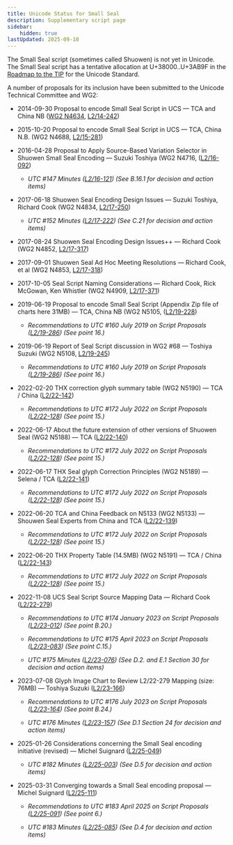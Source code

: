```yaml
---
title: Unicode Status for Small Seal
description: Supplementary script page
sidebar:
    hidden: true
lastUpdated: 2025-09-10
---
```


The Small Seal script (sometimes called Shuowen) is not yet in Unicode. The Small Seal script has a tentative allocation at U+38000..U+3AB9F in the [Roadmap to the TIP](http://www.unicode.org/roadmaps/tip/) for the Unicode Standard.

[comment]: # (end of intro)

[comment]: # (start of blocks)



[comment]: # (end of blocks)

[comment]: # (start of chars)



[comment]: # (end of chars)

[comment]: # (start of rest)

A number of proposals for its inclusion have been submitted to the Unicode Technical Committee and WG2:

- 2014-09-30 Proposal to encode Small Seal Script in UCS — TCA and China NB ([WG2 N4634](https://www.unicode.org/wg2/docs/n4634.pdf), [L2/14-242](http://www.unicode.org/cgi-bin/GetMatchingDocs.pl?L2/14-242))

- 2015-10-20 Proposal to encode Small Seal Script in UCS — TCA, China N.B. (WG2 N4688, [L2/15-281](http://www.unicode.org/cgi-bin/GetMatchingDocs.pl?L2/15-281))

- 2016-04-28 Proposal to Apply Source-Based Variation Selector in Shuowen Small Seal Encoding — Suzuki Toshiya (WG2 N4716,    ([L2/16-092](http://www.unicode.org/cgi-bin/GetMatchingDocs.pl?L2/16-092))

  - _UTC #147 Minutes ([L2/16-121](http://www.unicode.org/cgi-bin/GetMatchingDocs.pl?L2/16-121)) (See B.16.1 for decision and action items)_

- 2017-06-18 Shuowen Seal Encoding Design Issues — Suzuki Toshiya, Richard Cook (WG2 N4834, [L2/17-250](http://www.unicode.org/cgi-bin/GetMatchingDocs.pl?L2/17-250))

  - _UTC #152 Minutes ([L2/17-222](http://www.unicode.org/L2/L2017/17222.htm)) (See C.21 for decision and action items)_

- 2017-08-24 Shuowen Seal Encoding Design Issues++ — Richard Cook (WG2 N4852, [L2/17-317](http://www.unicode.org/cgi-bin/GetMatchingDocs.pl?L2/17-317))

- 2017-09-01 Shuowen Seal Ad Hoc Meeting Resolutions — Richard Cook, et al (WG2 N4853, [L2/17-318](http://www.unicode.org/cgi-bin/GetMatchingDocs.pl?L2/17-318))

- 2017-10-05 Seal Script Naming Considerations — Richard Cook, Rick McGowan, Ken Whistler (WG2 N4909, [L2/17-371](http://www.unicode.org/cgi-bin/GetMatchingDocs.pl?L2/17-371))

- 2019-06-19 Proposal to encode Small Seal Script (Appendix Zip file of charts here 31MB) — TCA, China NB (WG2 N5105, ([L2/19-228](http://www.unicode.org/cgi-bin/GetMatchingDocs.pl?L2/19-228))

  - _Recommendations to UTC #160 July 2019 on Script Proposals ([L2/19-286](https://www.unicode.org/L2/L2019/19286-script-recs.pdf)) (See point 16.)_

- 2019-06-19 Report of Seal Script discussion in WG2 #68 — Toshiya Suzuki (WG2 N5108, [L2/19-245](http://www.unicode.org/cgi-bin/GetMatchingDocs.pl?L2/19-245))

  - _Recommendations to UTC #160 July 2019 on Script Proposals ([L2/19-286](https://www.unicode.org/L2/L2019/19286-script-recs.pdf)) (See point 16.)_

- 2022-02-20 THX correction glyph summary table (WG2 N5190) — TCA / China ([L2/22-142](http://www.unicode.org/cgi-bin/GetMatchingDocs.pl?L2/22-142))

  - _Recommendations to UTC #172 July 2022 on Script Proposals ([L2/22-128](http://www.unicode.org/cgi-bin/GetMatchingDocs.pl?L2/22-128)) (See point 15.)_

- 2022-06-17 About the future extension of other versions of Shuowen Seal (WG2 N5188) — TCA ([L2/22-140](http://www.unicode.org/cgi-bin/GetMatchingDocs.pl?L2/22-140))

  - _Recommendations to UTC #172 July 2022 on Script Proposals ([L2/22-128](http://www.unicode.org/cgi-bin/GetMatchingDocs.pl?L2/22-128)) (See point 15.)_

- 2022-06-17 THX Seal glyph Correction Principles (WG2 N5189) — Selena / TCA ([L2/22-141](http://www.unicode.org/cgi-bin/GetMatchingDocs.pl?L2/22-141))

  - _Recommendations to UTC #172 July 2022 on Script Proposals ([L2/22-128](http://www.unicode.org/cgi-bin/GetMatchingDocs.pl?L2/22-128)) (See point 15.)_

- 2022-06-20 TCA and China Feedback on N5133 (WG2 N5133) — Shouwen Seal Experts from China and TCA ([L2/22-139](http://www.unicode.org/cgi-bin/GetMatchingDocs.pl?L2/22-139))

  - _Recommendations to UTC #172 July 2022 on Script Proposals ([L2/22-128](http://www.unicode.org/cgi-bin/GetMatchingDocs.pl?L2/22-128)) (See point 15.)_

- 2022-06-20 THX Property Table (14.5MB) (WG2 N5191) — TCA / China ([L2/22-143](http://www.unicode.org/cgi-bin/GetMatchingDocs.pl?L2/22-143))

  - _Recommendations to UTC #172 July 2022 on Script Proposals ([L2/22-128](http://www.unicode.org/cgi-bin/GetMatchingDocs.pl?L2/22-128)) (See point 15.)_

- 2022-11-08 UCS Seal Script Source Mapping Data — Richard Cook ([L2/22-279](http://www.unicode.org/cgi-bin/GetMatchingDocs.pl?L2/22-279))

  - _Recommendations to UTC #174 January 2023 on Script Proposals ([L2/23-012](https://www.unicode.org/cgi-bin/GetMatchingDocs.pl?L2/23-012)) (See point B.20.)_

  - _Recommendations to UTC #175 April 2023 on Script Proposals ([L2/23-083](https://www.unicode.org/cgi-bin/GetMatchingDocs.pl?L2/23-083)) (See point C.15.)_

  - _UTC #175 Minutes ([L2/23-076](http://www.unicode.org/L2/L2023/23076.htm)) (See D.2. and E.1 Section 30 for decision and action items)_

- 2023-07-08 Glyph Image Chart to Review L2/22-279 Mapping (size: 76MB) — Toshiya Suzuki ([L2/23-166](http://www.unicode.org/cgi-bin/GetMatchingDocs.pl?L2/23-166))

  - _Recommendations to UTC #176 July 2023 on Script Proposals ([L2/23-164](http://www.unicode.org/cgi-bin/GetMatchingDocs.pl?L2/23-164)) (See point B.24.)_

  - _UTC #176 Minutes ([L2/23-157](https://www.unicode.org/L2/L2023/23157.htm)) (See D.1 Section 24 for decision and action items)_

- 2025-01-26 Considerations concerning the Small Seal encoding initiative (revised) — Michel Suignard ([L2/25-049](http://www.unicode.org/cgi-bin/GetMatchingDocs.pl?L2/25-049))

  - _UTC #182 Minutes ([L2/25-003](https://www.unicode.org/L2/L2025/25003.htm)) (See D.5 for decision and action items)_

- 2025-03-31 Converging towards a Small Seal encoding proposal — Michel Suignard ([L2/25-111](http://www.unicode.org/cgi-bin/GetMatchingDocs.pl?L2/25-111))

  - _Recommendations to UTC #183 April 2025 on Script Proposals ([L2/25-091](http://www.unicode.org/cgi-bin/GetMatchingDocs.pl?L2/25-091)) (See point 6.)_

  - _UTC #183 Minutes ([L2/25-085](https://www.unicode.org/L2/L2025/25085.htm)) (See D.4 for decision and action items)_
